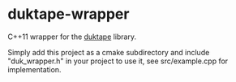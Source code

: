 # duktape-wrapper
C++11 wrapper for the [duktape](https://github.com/svaarala/duktape) library.

Simply add this project as a cmake subdirectory and include "duk_wrapper.h" in your project to use it, see src/example.cpp for implementation.
